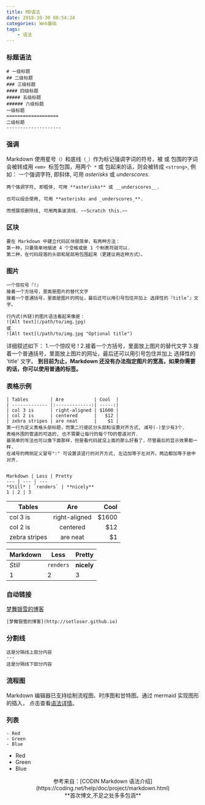 ```yaml
---
title: MD语法
date: 2018-10-30 00:54:24
categories: Web基础
tags:
    - 语法
---
```


### 标题语法

    # 一级标题
    ## 二级标题
    ### 三级标题
    #### 四级标题
    ##### 五级标题
    ###### 六级标题
    一级标题
    ===================
    二级标题
    --------------------

<!-- more -->
### 强调

Markdown 使用星号`（）`和底线`（_）`作为标记强调字词的符号，被 或 包围的字词会被转成用 `<em> `标签包围，用两个` *` 或 包起来的话，则会被转成 `<strong>`, 例如：
    一个强调字符, 即斜体, 可用 *asterisks* 或 _underscores_.

    两个强调字符, 即粗体, 可用 **asterisks** 或 __underscores__.

    也可以组合使用, 可用 **asterisks and _underscores_**.

    而想展现删除线, 可用两条波浪线. ~~Scratch this.~~

### 区块

    要在 Markdown 中建立代码区块很简单，有两种方法：
    第一种，只要简单地缩进 4 个空格或是 1 个制表符就可以.
    第二种，在代码段落的头部和尾部用包围起来（更建议用这种方式）。

### 图片

    一个惊叹号『!』
    接着一个方括号，里面是图片的替代文字
    接着一个普通括号，里面是图片的网址，最后还可以用引号包住并加上 选择性的『title’』文字。

    行内式(外链)的图片语法看起来像是：
    ![Alt text](/path/to/img.jpg)
    或
    ![Alt text](/path/to/img.jpg "Optional title")

详细叙述如下：
    1.一个惊叹号 !
    2.接着一个方括号，里面放上图片的替代文字
    3.接着一个普通括号，里面放上图片的网址，最后还可以用引号包住并加上 选择性的 'title' 文字。
**到目前为止，Markdown 还没有办法指定图片的宽高，如果你需要的话，你可以使用普通的标签。**

### 表格示例

    | Tables        | Are           | Cool  |
    | ------------- |:-------------:| -----:|
    | col 3 is      | right-aligned | $1600 |
    | col 2 is      | centered      |   $12 |
    | zebra stripes | are neat      |    $1 |
    第一行为定义表格头部标题，而第二行是区分头部和设置对齐方式, 减号(-)至少有3个.  
    表格外围的管道的可选的, 也不需要让每行的每个TD的管道对齐.  
    最简单的写法也可以像下面那样，但是看代码就没上面的那么好看了，尽管最后的显示效果都一样.  
    在减号的两侧定义冒号":" 可设置该竖行的对齐方式, 左边加等于左对齐，两边都加等于居中对齐.


    Markdown | Less | Pretty
    --- | --- | ---
    *Still* | `renders` | **nicely**
    1 | 2 | 3

| Tables        | Are           | Cool  |
| ------------- |:-------------:| -----:|
| col 3 is      | right-aligned | $1600 |
| col 2 is      | centered      |   $12 |
| zebra stripes | are neat      |    $1 |

Markdown | Less | Pretty
--- | --- | ---
*Still* | `renders` | **nicely**
1 | 2 | 3

### 自动链接

[梦舞银雪的博客](http://setloser.github.io)

    [梦舞银雪的博客](http://setloser.github.io)

### 分割线

    这是分隔线上部分内容
    ---
    这是分隔线下部分内容

### 流程图
Markdown 编辑器已支持绘制流程图、时序图和甘特图。通过 mermaid 实现图形的插入，
点击查看[语法详情](https://mermaidjs.github.io/)。
### 列表

    - Red
    - Green
    - Blue

- Red
- Green
- Blue

<center> 参考来自：[CODIN Markdown 语法介绍](https://coding.net/help/doc/project/markdown.html)</center>
<center>**首次博文,不足之处多多包涵**</center>

